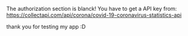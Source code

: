 The authorization section is blanck!
You have to get a API key from: https://collectapi.com/api/corona/covid-19-coronavirus-statistics-api



thank you for testing my app :D
